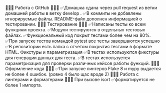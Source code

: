 🎯🎯🎯 Работа с GitHub 🎯🎯🎯
✅Домашка сдана через pull request из ветки домашней работы в ветку 
develop
.
✅В коммиты не добавлены игнорируемые файлы.
README-файл дополнен информацией о тестировании.
🎯🎯🎯 Тестирование 🎯🎯🎯
✅Написаны тесты ко всем функциям проекта.
✅Модули тестируются в отдельных тестовых файлах.
✅Функциональный код покрыт тестами более чем на 80%.
✅При запуске тестов командой 
pytest
 все тесты завершаются успешно
✅В репозитории есть папка с отчетом покрытия тестами в формате HTML.
 Фикстуры и параметризация
✅В тестах используются фикстуры для генерации данных для теста.
✅В тестах используется параметризация для проверки различных кейсов работы функций.
🎯🎯🎯 Оформление кода 🎯🎯🎯
✅При запуске линтеров Flake 8 и 
mypy
 выдается не более 4 ошибок. (ровно 4 было щас вроде 2)
🎯🎯🎯 Работа с линтерами и форматерами 🎯🎯🎯
При вызове 
isort
✅форматируется не более 1 импорта.
